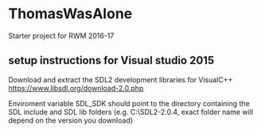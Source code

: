 # ThomasWasAlone

Starter project for RWM 2016-17

## setup instructions for Visual studio 2015

Download and extract the SDL2 development libraries for VisualC++ https://www.libsdl.org/download-2.0.php

Enviroment variable SDL_SDK should point to the directory containing the SDL include and SDL lib folders (e.g. C:\SDL2-2.0.4, exact folder name will depend on the version you download)


